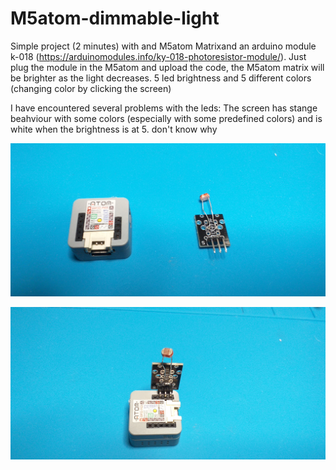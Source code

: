 # M5atom-dimmable-light

Simple project (2 minutes) with and M5atom  Matrixand an arduino module k-018 (https://arduinomodules.info/ky-018-photoresistor-module/).
Just plug the module in the M5atom and upload the code, the M5atom matrix will be brighter as the light decreases.
5 led brightness and 5 different colors (changing color by clicking the screen)


I have encountered several problems with the leds:
The screen has stange beahviour with some colors (especially with some predefined colors) and is white when the brightness is at 5. don't know why

 ![Screenshot](https://github.com/kilamrauon/M5atom-dimmable-light/blob/main/20210526_203055.jpg)
 
![Screenshot](https://github.com/kilamrauon/M5atom-dimmable-light/blob/main/20210526_203113.jpg)
